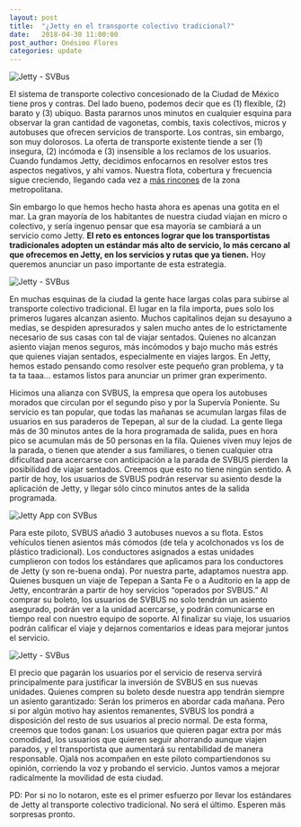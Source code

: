 ```yaml
---
layout: post
title:  "¿Jetty en el transporte colectivo tradicional?"
date:   2018-04-30 11:00:00
post_author: Onésimo Flores
categories: update
---
```


![Jetty - SVBus]({{site.baseurl}}/imgs-blog/jetty-svbus.png)

El sistema de transporte colectivo concesionado de la Ciudad de México tiene pros y contras. Del lado bueno, podemos decir que es (1) flexible, (2) barato y (3) ubiquo. Basta pararnos unos minutos en cualquier esquina para observar la gran cantidad de vagonetas, combis, taxis colectivos, micros y autobuses que ofrecen servicios de transporte. Los contras, sin embargo, son muy dolorosos. La oferta de transporte existente tiende a ser (1) insegura, (2) incómoda e (3) insensible a los reclamos de los usuarios. Cuando fundamos Jetty, decidimos enfocarnos en resolver estos tres aspectos negativos, y ahí vamos. Nuestra flota, cobertura y frecuencia sigue creciendo, llegando cada vez a [más rincones][cobertura] de la zona metropolitana.


Sin embargo lo que hemos hecho hasta ahora es apenas una gotita en el mar. La gran mayoría de los habitantes de nuestra ciudad viajan en micro o colectivo, y sería ingenuo pensar que esa mayoría se cambiará a un servicio como Jetty. <b>El reto es entonces lograr que los transportistas tradicionales adopten un estándar más alto de servicio, lo más cercano al que ofrecemos en Jetty, en los servicios y rutas que ya tienen.</b> Hoy queremos anunciar un paso importante de esta estrategia.

![Jetty - SVBus]({{site.baseurl}}/imgs-blog/svbus-fila.jpg)

En muchas esquinas de la ciudad la gente hace largas colas para subirse al transporte colectivo tradicional. El lugar en la fila importa, pues solo los primeros lugares alcanzan asiento. Muchos capitalinos dejan su desayuno a medias, se despiden apresurados y salen mucho antes de lo estrictamente necesario de sus casas con tal de viajar sentados. Quienes no alcanzan asiento viajan menos seguros, más incómodos y bajo mucho más estrés que quienes viajan sentados, especialmente en viajes largos. En Jetty, hemos estado pensando como resolver este pequeño gran problema, y ta ta ta taaa… estamos listos para anunciar un primer gran experimento.

Hicimos una alianza con SVBUS, la empresa que opera los autobuses morados que circulan por el segundo piso y por la Supervía Poniente. Su servicio es tan popular, que todas las mañanas se acumulan largas filas de usuarios en sus paraderos de Tepepan, al sur de la ciudad. La gente llega más de 30 minutos antes de la hora programada de salida, pues en hora pico se acumulan más de 50 personas en la fila. Quienes viven muy lejos de la parada, o tienen que atender a sus familiares, o tienen cualquier otra dificultad para acercarse con anticipación a la parada de SVBUS pierden la posibilidad de viajar sentados. Creemos que esto no tiene ningún sentido. A partir de hoy, los usuarios de SVBUS podrán reservar su asiento desde la aplicación de Jetty, y llegar sólo cinco minutos antes de la salida programada.


![Jetty App con SVBus]({{site.baseurl}}/imgs-blog/app-jetty-svbus.png)

Para este piloto, SVBUS añadió 3 autobuses nuevos a su flota. Estos vehículos tienen asientos más cómodos (de tela y acolchonados vs los de plástico tradicional). Los conductores asignados a estas unidades cumplieron con todos los estándares que aplicamos para los conductores de Jetty (y son re-buena onda). Por nuestra parte, adaptamos nuestra app. Quienes busquen un viaje de Tepepan a Santa Fe o a Auditorio en la app de Jetty, encontrarán a partir de hoy servicios “operados por SVBUS.” Al comprar su boleto, los usuarios de SVBUS no solo tendrán un asiento asegurado, podrán ver a la unidad acercarse, y podrán comunicarse en tiempo real con nuestro equipo de soporte. Al finalizar su viaje, los usuarios podrán calificar el viaje y dejarnos comentarios e ideas para mejorar juntos el servicio.

![Jetty - SVBus]({{site.baseurl}}/imgs-blog/bus.jpg)

El precio que pagarán los usuarios por el servicio de reserva servirá principalmente para justificar la inversión de SVBUS en sus nuevas unidades. Quienes compren su boleto desde nuestra app tendrán siempre un asiento garantizado: Serán los primeros en abordar cada mañana. Pero si por algún motivo hay asientos remanentes, SVBUS los pondrá a disposición del resto de sus usuarios al precio normal. De esta forma, creemos que todos ganan: Los usuarios que quieren pagar extra por más comodidad, los usuarios que quieren seguir ahorrando aunque viajen parados, y el transportista que aumentará su rentabilidad de manera responsable. Ojalá nos acompañen en este piloto compartiendonos su opinión, corriendo la voz y probando el servicio. Juntos vamos a mejorar radicalmente la movilidad de esta ciudad.

PD: Por si no lo notaron, este es el primer esfuerzo por llevar los estándares de Jetty al transporte colectivo tradicional. No será el último. Esperen más sorpresas pronto.

[cobertura]: http://www.jetty.mx/cobertura